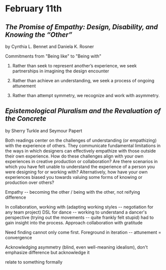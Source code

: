 # February 11th

## *The Promise of Empathy: Design, Disability, and Knowing the “Other”*
by Cynthia L. Bennet and Daniela K. Rosner

Commitments from "Being like" to "Being with"

1. Rather than seek to represent another’s experience, we seek partnerships in imagining the design encounter

2. Rather than achieve an understanding, we seek a process of ongoing attunement

3. Rather than attempt symmetry, we recognize and work with asymmetry.


## *Epistemological Pluralism and the Revaluation of the Concrete*
by Sherry Turkle and Seymour Papert


Both readings center on the challenges of understanding (or empathizing) with the experience of others.
They communicate fundamental limitations in the ways in which designers can effectively empathize with
those outside their own experience. How do these challenges align with your own experiences in creative
production or collaboration? Are there scenarios in which you have felt unable to understand the
experience of a person you were designing for or working with? Alternatively, how have your own
experiences biased you towards valuing some forms of knowing or production over others?


Empathy -- becoming the other / being with the other, not reifying difference

In collaboration, working with (adapting working styles -- negotiation for any team project)
DSL for dance -- working to understand a dancer's perspective (trying out the movements -- quite frankly felt stupid) had to gain insight into the process. Approach collaboration with gratitude

Need finding cannot only come first. Foreground in iteration -- attunement = convergence

Acknowledging asymmetry (blind, even well-meaning idealism), don't emphasize difference but acknowledge it

relate to something formally 
